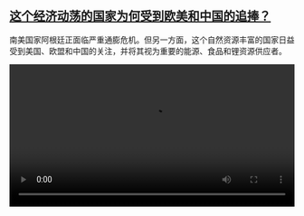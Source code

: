 <!--1665904629000-->
[这个经济动荡的国家为何受到欧美和中国的追捧？](https://www.dw.com/zh/%E8%BF%99%E4%B8%AA%E7%BB%8F%E6%B5%8E%E5%8A%A8%E8%8D%A1%E7%9A%84%E5%9B%BD%E5%AE%B6%E4%B8%BA%E4%BD%95%E5%8F%97%E5%88%B0%E6%AC%A7%E7%BE%8E%E5%92%8C%E4%B8%AD%E5%9B%BD%E7%9A%84%E8%BF%BD%E6%8D%A7%EF%BC%9F/a-63430717)
------

<p>南美国家阿根廷正面临严重通膨危机。但另一方面，这个自然资源丰富的国家日益受到美国、欧盟和中国的关注，并将其视为重要的能源、食品和锂资源供应者。</small></p><video src="https://tvdownloaddw-a.akamaihd.net/dwtv_video/flv/vdt_zh/2022/bchi221013_001_agentinatrade_01r_AVC_1280x720.mp4" controls style="width:100%"></video>
